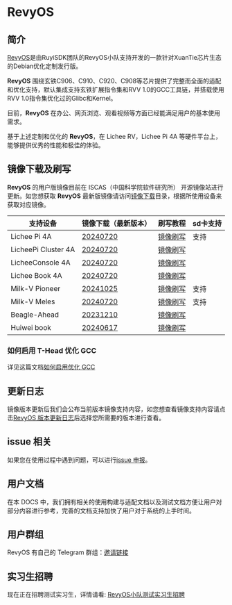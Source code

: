 # RevyOS

## 简介

[RevyOS](https://github.com/orgs/revyos/repositories)是由RuyiSDK团队的RevyOS小队支持开发的一款针对XuanTie芯片生态的Debian优化定制发行版。

__RevyOS__ 围绕玄铁C906、C910、C920、C908等芯片提供了完整而全面的适配和优化支持，默认集成支持玄铁扩展指令集和RVV 1.0的GCC工具链，并搭载使用RVV 1.0指令集优化过的Glibc和Kernel。

目前，__RevyOS__ 在办公、网页浏览、观看视频等方面已经能满足用户的基本使用需求。

基于上述定制和优化的 __RevyOS__，在 Lichee RV，Lichee Pi 4A 等硬件平台上，能够提供优秀的性能和极佳的体验。

## 镜像下载及刷写

__RevyOS__ 的用户版镜像目前在 ISCAS（中国科学院软件研究所） 开源镜像站进行更新。如您想获取 __RevyOS__ 最新版镜像请访问[镜像下载](https://mirror.iscas.ac.cn/revyos/extra/images/)目录，根据所使用设备来获取对应镜像。

| 支持设备 | 镜像下载（最新版本） | 刷写教程 | sd卡支持 |
| --- | --- | --- | --- |
| Lichee Pi 4A | [20240720](https://mirror.iscas.ac.cn/revyos/extra/images/lpi4a/20240720/) | [镜像刷写](./Installation/licheepi4a.md) | 支持 |
| LicheePi Cluster 4A | [20240720](https://mirror.iscas.ac.cn/revyos/extra/images/lpi4a/) | [镜像刷写](./Installation/licheepi4a.md)  |  |
| LicheeConsole 4A | [20240720](https://mirror.iscas.ac.cn/revyos/extra/images/lcon4a/20240720/) | [镜像刷写](./Image%20flashing/licheeconsole4a.md)  |  |
| Lichee Book 4A | [20240720](https://mirror.iscas.ac.cn/revyos/extra/images/laptop4a/) | [镜像刷写](./Image%20flashing/licheebook.md)  |  |  |
| Milk-V Pioneer | [20241025](https://mirror.iscas.ac.cn/revyos/extra/images/sg2042/20241025/) | [镜像刷写](https://docs.revyos.dev/Installation/milkv-pioneer/)  | 支持 |
| Milk-V Meles | [20240720](https://mirror.iscas.ac.cn/revyos/extra/images/meles/20240720/) | [镜像刷写](https://milkv.io/zh/docs/meles/installation)  | 支持 |
| Beagle-Ahead | [20231210](https://mirror.iscas.ac.cn/revyos/extra/images/beagle/20231210/) | [镜像刷写]()  |  |
| Huiwei book | [20240617](https://mirror.iscas.ac.cn/revyos/extra/images/huiwei/test/20240617/) | [镜像刷写]()  |  |

### 如何启用 T-Head 优化 GCC

详见这篇文档[如何启用优化 GCC](build/debian/enable_optimization_gcc.md)

## 更新日志

镜像版本更新后我们会公布当前版本镜像支持内容，如您想查看镜像支持内容请点击[RevyOS 版本更新日志](./changelog/)后选择您所需要的版本进行查看。

## issue 相关

如果您在使用过程中遇到问题，可以进行[issue 申报](https://github.com/revyos/revyos/issues)。

## 用户文档

在本 DOCS 中，我们拥有相关的使用构建与适配文档以及测试文档方便让用户对部分内容进行参考，完善的文档支持加快了用户对于系统的上手时间。

## 用户群组

RevyOS 有自己的 Telegram 群组：[邀请链接](https://t.me/+Pi6px22-OsUxM2M1)

## 实习生招聘

现在正在招聘测试实习生，详情请看: [RevyOS小队测试实习生招聘](https://github.com/plctlab/weloveinterns/blob/master/open-internships.md#j143-revyos%E5%B0%8F%E9%98%9F%E6%B5%8B%E8%AF%95%E5%AE%9E%E4%B9%A0%E7%94%9F20241111%E5%BC%80%E6%94%BE100%E5%90%8D)
